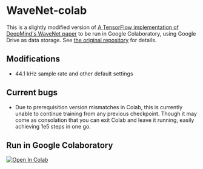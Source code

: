 # WaveNet-colab

This is a slightly modified version of [A TensorFlow implementation of DeepMind's WaveNet paper](https://github.com/ibab/tensorflow-wavenet) to be run in Google Colaboratory, using Google Drive as data storage. See [the original repository](https://github.com/ibab/tensorflow-wavenet) for details.

## Modifications

- 44.1 kHz sample rate and other default settings

## Current bugs

- Due to prerequisition version mismatches in Colab, this is currently unable to continue training from any previous checkpoint. Though it may come as consolation that you can exit Colab and leave it running, easily achieving 1e5 steps in one go.

## Run in Google Colaboratory
[![Open In Colab](https://colab.research.google.com/assets/colab-badge.svg)](https://colab.research.google.com/github/olaviinha/WaveNet/blob/master/WaveNet.ipynb)
